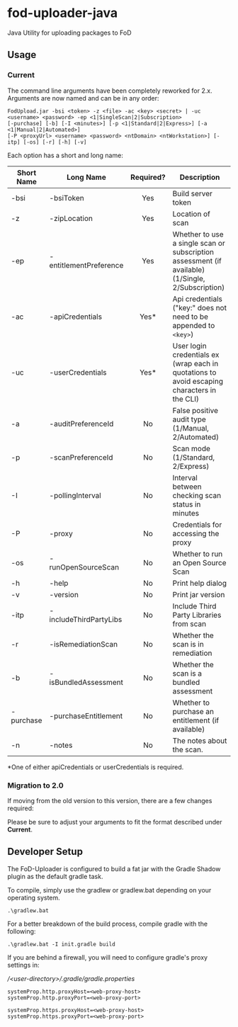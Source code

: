 # fod-uploader-java
Java Utility for uploading packages to FoD

## Usage

### Current

The command line arguments have been completely reworked for 2.x. Arguments are now named and can be in any order: 

```
FodUpload.jar -bsi <token> -z <file> -ac <key> <secret> | -uc <username> <password> -ep <1|SingleScan|2|Subscription>
[-purchase] [-b] [-I <minutes>] [-p <1|Standard|2|Express>] [-a <1|Manual|2|Automated>] 
[-P <proxyUrl> <username> <password> <ntDomain> <ntWorkstation>] [-itp] [-os] [-r] [-h] [-v]
```

Each option has a short and long name:

Short Name | Long Name              | Required? | Description                                                      
---------- | ---------------------- |:---------:| --------------------------------------------------------
 -bsi      | -bsiToken              | Yes       | Build server token
 -z        | -zipLocation           | Yes       | Location of scan 
 -ep       | -entitlementPreference | Yes       | Whether to use a single scan or subscription assessment (if available) (1/Single, 2/Subscription)
 -ac       | -apiCredentials        | Yes*      | Api credentials ("key:" does not need to be appended to `<key>`)                                                  
 -uc       | -userCredentials       | Yes*      | User login credentials ex (wrap each in quotations to avoid escaping characters in the CLI)
 -a        | -auditPreferenceId     | No        | False positive audit type (1/Manual, 2/Automated)            
 -p        | -scanPreferenceId      | No        | Scan mode (1/Standard, 2/Express)                            
 -I        | -pollingInterval       | No        | Interval between checking scan status in minutes                 
 -P        | -proxy                 | No        | Credentials for accessing the proxy                   
 -os       | -runOpenSourceScan     | No        | Whether to run an Open Source Scan
 -h        | -help                  | No        | Print help dialog                                                
 -v        | -version               | No        | Print jar version   
 -itp      | -includeThirdPartyLibs | No        | Include Third Party Libraries from scan
 -r        | -isRemediationScan     | No        | Whether the scan is in remediation 
 -b        | -isBundledAssessment   | No        | Whether the scan is a bundled assessment
 -purchase | -purchaseEntitlement   | No		| Whether to purchase an entitlement (if available)
 -n        | -notes                 | No        | The notes about the scan.

*One of either apiCredentials or userCredentials is required.

### Migration to 2.0

If moving from the old version to this version, there are a few changes required:

Please be sure to adjust your arguments to fit the format described under **Current**.

## Developer Setup

The FoD-Uploader is configured to build a fat jar with the Gradle Shadow plugin as the default gradle task.

To compile, simply use the gradlew or gradlew.bat depending on your operating system.

```
.\gradlew.bat
```

For a better breakdown of the build process, compile gradle with the following:

```
.\gradlew.bat -I init.gradle build
```

If you are behind a firewall, you will need to configure gradle's proxy settings in:

*/\<user-directory>/.gradle/gradle.properties*

```
systemProp.http.proxyHost=<web-proxy-host>
systemProp.http.proxyPort=<web-proxy-port>

systemProp.https.proxyHost=<web-proxy-host>
systemProp.https.proxyPort=<web-proxy-port>
```

